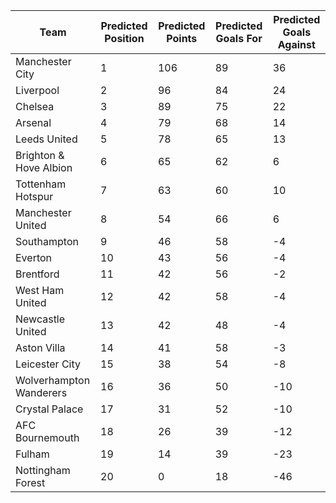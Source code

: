 |**Team**|**Predicted Position**|**Predicted Points**|**Predicted Goals For**|**Predicted Goals Against**
|-------------------|------------|------------|--------------|--------------|
|Manchester City|1|106|89|36
|Liverpool|2|96|84|24
|Chelsea|3|89|75|22
|Arsenal|4|79|68|14
|Leeds United|5|78|65|13
|Brighton & Hove Albion|6|65|62|6
|Tottenham Hotspur|7|63|60|10
|Manchester United|8|54|66|6
|Southampton|9|46|58|-4
|Everton|10|43|56|-4
|Brentford|11|42|56|-2
|West Ham United|12|42|58|-4
|Newcastle United|13|42|48|-4
|Aston Villa|14|41|58|-3
|Leicester City|15|38|54|-8
|Wolverhampton Wanderers|16|36|50|-10
|Crystal Palace|17|31|52|-10
|AFC Bournemouth|18|26|39|-12
|Fulham|19|14|39|-23
|Nottingham Forest|20|0|18|-46